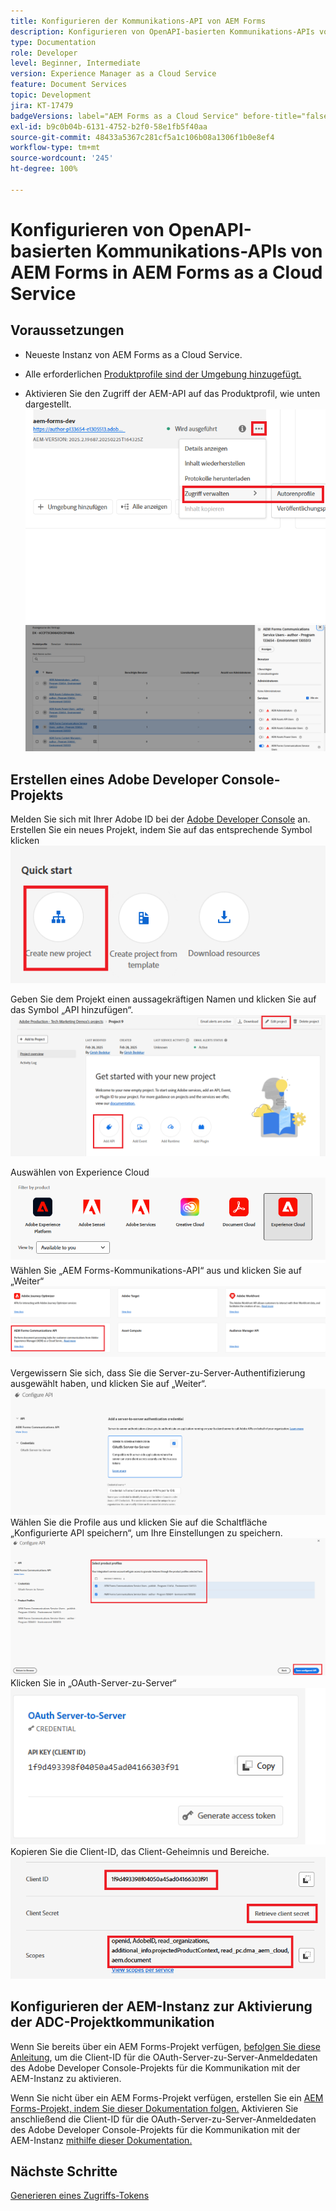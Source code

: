 ```yaml
---
title: Konfigurieren der Kommunikations-API von AEM Forms
description: Konfigurieren von OpenAPI-basierten Kommunikations-APIs von AEM Forms für die Server-zu-Server-Authentifizierung
type: Documentation
role: Developer
level: Beginner, Intermediate
version: Experience Manager as a Cloud Service
feature: Document Services
topic: Development
jira: KT-17479
badgeVersions: label="AEM Forms as a Cloud Service" before-title="false"
exl-id: b9c0b04b-6131-4752-b2f0-58e1fb5f40aa
source-git-commit: 48433a5367c281cf5a1c106b08a1306f1b0e8ef4
workflow-type: tm+mt
source-wordcount: '245'
ht-degree: 100%

---
```


# Konfigurieren von OpenAPI-basierten Kommunikations-APIs von AEM Forms in AEM Forms as a Cloud Service

## Voraussetzungen

* Neueste Instanz von AEM Forms as a Cloud Service.
* Alle erforderlichen [Produktprofile sind der Umgebung hinzugefügt.](https://experienceleague.adobe.com/de/docs/experience-manager-learn/cloud-service/aem-apis/openapis/invoke-api-using-oauth-s2s)

* Aktivieren Sie den Zugriff der AEM-API auf das Produktprofil, wie unten dargestellt.
  ![Produktprofil1](assets/product-profiles1.png)
  ![Produktprofil](assets/product-profiles.png)

## Erstellen eines Adobe Developer Console-Projekts

Melden Sie sich mit Ihrer Adobe ID bei der [Adobe Developer Console](https://developer.adobe.com/console/) an.
Erstellen Sie ein neues Projekt, indem Sie auf das entsprechende Symbol klicken
![Neues Projekt](assets/new-project.png)

Geben Sie dem Projekt einen aussagekräftigen Namen und klicken Sie auf das Symbol „API hinzufügen“.
![Neues Projekt](assets/new-project2.png)

Auswählen von Experience Cloud
![Neues Projekt3](assets/new-project3.png)
Wählen Sie „AEM Forms-Kommunikations-API“ aus und klicken Sie auf „Weiter“
![Neues Projekt4](assets/new-project4.png)

Vergewissern Sie sich, dass Sie die Server-zu-Server-Authentifizierung ausgewählt haben, und klicken Sie auf „Weiter“.
![Neues Projekt5](assets/new-project5.png)
Wählen Sie die Profile aus und klicken Sie auf die Schaltfläche „Konfigurierte API speichern“, um Ihre Einstellungen zu speichern.
![Neues Projekt6](assets/new-project6.png)
Klicken Sie in „OAuth-Server-zu-Server“
![Neues Projekt7](assets/new-project7.png)
Kopieren Sie die Client-ID, das Client-Geheimnis und Bereiche.
![Neues Projekt8](assets/new-project8.png)

## Konfigurieren der AEM-Instanz zur Aktivierung der ADC-Projektkommunikation

Wenn Sie bereits über ein AEM Forms-Projekt verfügen, [befolgen Sie diese Anleitung](https://experienceleague.adobe.com/de/docs/experience-manager-learn/cloud-service/aem-apis/openapis/invoke-api-using-oauth-s2s), um die Client-ID für die OAuth-Server-zu-Server-Anmeldedaten des Adobe Developer Console-Projekts für die Kommunikation mit der AEM-Instanz zu aktivieren.

Wenn Sie nicht über ein AEM Forms-Projekt verfügen, erstellen Sie ein [AEM Forms-Projekt, indem Sie dieser Dokumentation folgen.](https://experienceleague.adobe.com/de/docs/experience-manager-learn/cloud-service/forms/developing-for-cloud-service/getting-started) Aktivieren Sie anschließend die Client-ID für die OAuth-Server-zu-Server-Anmeldedaten des Adobe Developer Console-Projekts für die Kommunikation mit der AEM-Instanz [mithilfe dieser Dokumentation.](https://experienceleague.adobe.com/de/docs/experience-manager-learn/cloud-service/aem-apis/openapis/invoke-api-using-oauth-s2s)


## Nächste Schritte

[Generieren eines Zugriffs-Tokens](./generate-access-token.md)
